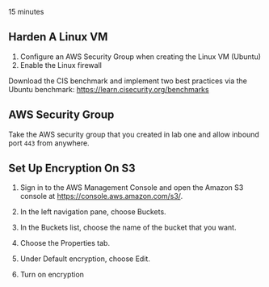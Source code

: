 15 minutes

## Harden A Linux VM

1. Configure an AWS Security Group when creating the Linux VM (Ubuntu)
2. Enable the Linux firewall

Download the CIS benchmark and implement two best practices via the Ubuntu benchmark: https://learn.cisecurity.org/benchmarks

## AWS Security Group

Take the AWS security group that you created in lab one and allow inbound port `443` from anywhere.

## Set Up Encryption On S3

1. Sign in to the AWS Management Console and open the Amazon S3 console at https://console.aws.amazon.com/s3/.

2. In the left navigation pane, choose Buckets.

3. In the Buckets list, choose the name of the bucket that you want.

4. Choose the Properties tab.

5. Under Default encryption, choose Edit.

6. Turn on encryption